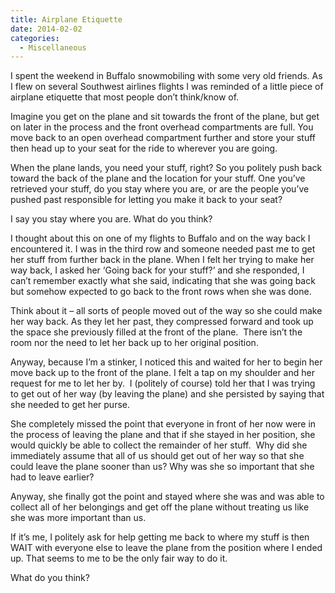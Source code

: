 ```yaml
---
title: Airplane Etiquette
date: 2014-02-02
categories: 
  - Miscellaneous
---
```


I spent the weekend in Buffalo snowmobiling with some very old friends. As I flew on several Southwest airlines flights I was reminded of a little piece of airplane etiquette that most people don’t think/know of.

Imagine you get on the plane and sit towards the front of the plane, but get on later in the process and the front overhead compartments are full. You move back to an open overhead compartment further and store your stuff then head up to your seat for the ride to wherever you are going.

When the plane lands, you need your stuff, right? So you politely push back toward the back of the plane and the location for your stuff. One you’ve retrieved your stuff, do you stay where you are, or are the people you’ve pushed past responsible for letting you make it back to your seat?

I say you stay where you are. What do you think?

I thought about this on one of my flights to Buffalo and on the way back I encountered it. I was in the third row and someone needed past me to get her stuff from further back in the plane. When I felt her trying to make her way back, I asked her ‘Going back for your stuff?’ and she responded, I can’t remember exactly what she said, indicating that she was going back but somehow expected to go back to the front rows when she was done.

Think about it – all sorts of people moved out of the way so she could make her way back. As they let her past, they compressed forward and took up the space she previously filled at the front of the plane.  There isn’t the room nor the need to let her back up to her original position.

Anyway, because I’m a stinker, I noticed this and waited for her to begin her move back up to the front of the plane. I felt a tap on my shoulder and her request for me to let her by.  I (politely of course) told her that I was trying to get out of her way (by leaving the plane) and she persisted by saying that she needed to get her purse.

She completely missed the point that everyone in front of her now were in the process of leaving the plane and that if she stayed in her position, she would quickly be able to collect the remainder of her stuff.  Why did she immediately assume that all of us should get out of her way so that she could leave the plane sooner than us? Why was she so important that she had to leave earlier?

Anyway, she finally got the point and stayed where she was and was able to collect all of her belongings and get off the plane without treating us like she was more important than us.

If it’s me, I politely ask for help getting me back to where my stuff is then WAIT with everyone else to leave the plane from the position where I ended up. That seems to me to be the only fair way to do it.

What do you think?
